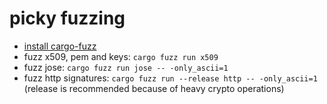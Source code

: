 picky fuzzing
=============

- [install cargo-fuzz](https://rust-fuzz.github.io/book/cargo-fuzz/setup.html)
- fuzz x509, pem and keys: `cargo fuzz run x509`
- fuzz jose: `cargo fuzz run jose -- -only_ascii=1`
- fuzz http signatures: `cargo fuzz run --release http -- -only_ascii=1` (release is recommended because of heavy crypto operations)
